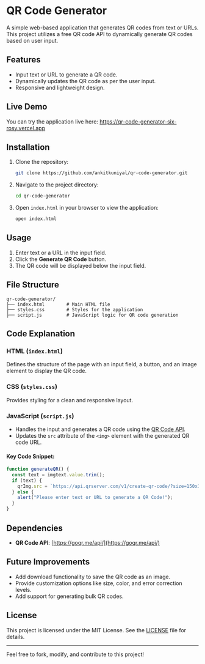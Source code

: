 # QR Code Generator

A simple web-based application that generates QR codes from text or URLs. This project utilizes a free QR code API to dynamically generate QR codes based on user input.

## Features
- Input text or URL to generate a QR code.
- Dynamically updates the QR code as per the user input.
- Responsive and lightweight design.

## Live Demo
You can try the application live here: https://qr-code-generator-six-rosy.vercel.app

## Installation

1. Clone the repository:
   ```bash
   git clone https://github.com/ankitkuniyal/qr-code-generator.git
   ```

2. Navigate to the project directory:
   ```bash
   cd qr-code-generator
   ```

3. Open `index.html` in your browser to view the application:
   ```bash
   open index.html
   ```

## Usage
1. Enter text or a URL in the input field.
2. Click the **Generate QR Code** button.
3. The QR code will be displayed below the input field.

## File Structure
```
qr-code-generator/
├── index.html        # Main HTML file
├── styles.css        # Styles for the application
├── script.js         # JavaScript logic for QR code generation
```

## Code Explanation

### HTML (`index.html`)
Defines the structure of the page with an input field, a button, and an image element to display the QR code.

### CSS (`styles.css`)
Provides styling for a clean and responsive layout.

### JavaScript (`script.js`)
- Handles the input and generates a QR code using the [QR Code API](https://goqr.me/api/).
- Updates the `src` attribute of the `<img>` element with the generated QR code URL.

#### Key Code Snippet:
```javascript
function generateQR() {
  const text = imgtext.value.trim();
  if (text) {
    qrImg.src = `https://api.qrserver.com/v1/create-qr-code/?size=150x150&data=${encodeURIComponent(text)}`;
  } else {
    alert("Please enter text or URL to generate a QR Code!");
  }
}
```

## Dependencies
- **QR Code API**: [https://goqr.me/api/](https://goqr.me/api/)

## Future Improvements
- Add download functionality to save the QR code as an image.
- Provide customization options like size, color, and error correction levels.
- Add support for generating bulk QR codes.

## License
This project is licensed under the MIT License. See the [LICENSE](LICENSE) file for details.

---

Feel free to fork, modify, and contribute to this project!
